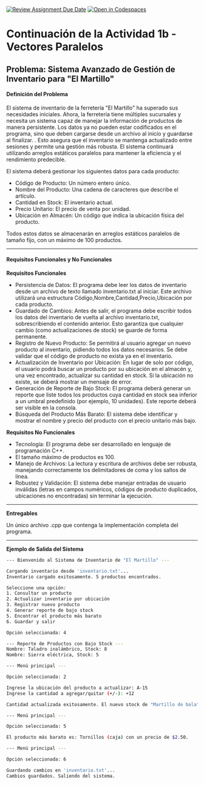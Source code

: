 [![Review Assignment Due Date](https://classroom.github.com/assets/deadline-readme-button-22041afd0340ce965d47ae6ef1cefeee28c7c493a6346c4f15d667ab976d596c.svg)](https://classroom.github.com/a/xVNuoNce)
[![Open in Codespaces](https://classroom.github.com/assets/launch-codespace-2972f46106e565e64193e422d61a12cf1da4916b45550586e14ef0a7c637dd04.svg)](https://classroom.github.com/open-in-codespaces?assignment_repo_id=20720073)
# Continuación de la Actividad 1b - Vectores Paralelos

## Problema: Sistema Avanzado de Gestión de Inventario para "El Martillo"

#### Definición del Problema

El sistema de inventario de la ferretería "El Martillo" ha superado sus necesidades iniciales. Ahora, la ferretería tiene múltiples sucursales y necesita un sistema capaz de manejar la información de productos de manera persistente. Los datos ya no pueden estar codificados en el programa, sino que deben cargarse desde un archivo al inicio y guardarse al finalizar. . Esto asegura que el inventario se mantenga actualizado entre sesiones y permite una gestión más robusta. El sistema continuará utilizando arreglos estáticos paralelos para mantener la eficiencia y el rendimiento predecible.

El sistema deberá gestionar los siguientes datos para cada producto:

  * Código de Producto: Un número entero único.
  * Nombre del Producto: Una cadena de caracteres que describe el artículo.
  * Cantidad en Stock: El inventario actual.
  * Precio Unitario: El precio de venta por unidad.
  * Ubicación en Almacén: Un código que indica la ubicación física del producto.

Todos estos datos se almacenarán en arreglos estáticos paralelos de tamaño fijo, con un máximo de 100 productos.

---

#### Requisitos Funcionales y No Funcionales

**Requisitos Funcionales**

  * Persistencia de Datos: El programa debe leer los datos de inventario desde un archivo de texto llamado inventario.txt al iniciar. Este archivo utilizará una estructura Código,Nombre,Cantidad,Precio,Ubicación por cada producto.
  * Guardado de Cambios: Antes de salir, el programa debe escribir todos los datos del inventario de vuelta al archivo inventario.txt, sobrescribiendo el contenido anterior. Esto garantiza que cualquier cambio (como actualizaciones de stock) se guarde de forma permanente.
  * Registro de Nuevo Producto: Se permitirá al usuario agregar un nuevo producto al inventario, pidiendo todos los datos necesarios. Se debe validar que el código de producto no exista ya en el inventario.
  * Actualización de Inventario por Ubicación: En lugar de solo por código, el usuario podrá buscar un producto por su ubicación en el almacén y, una vez encontrado, actualizar su cantidad en stock. Si la ubicación no existe, se deberá mostrar un mensaje de error.
  * Generación de Reporte de Bajo Stock: El programa deberá generar un reporte que liste todos los productos cuya cantidad en stock sea inferior a un umbral predefinido (por ejemplo, 10 unidades). Este reporte deberá ser visible en la consola.
  * Búsqueda del Producto Más Barato: El sistema debe identificar y mostrar el nombre y precio del producto con el precio unitario más bajo.

**Requisitos No Funcionales**

  * Tecnología: El programa debe ser desarrollado en lenguaje de programación C++.
  * El tamaño máximo de productos es 100.
  * Manejo de Archivos: La lectura y escritura de archivos debe ser robusta, manejando correctamente los delimitadores de coma y los saltos de línea.
  * Robustez y Validación: El sistema debe manejar entradas de usuario inválidas (letras en campos numéricos, códigos de producto duplicados, ubicaciones no encontradas) sin terminar la ejecución.

---

**Entregables**

Un único archivo .cpp que contenga la implementación completa del programa.

---
**Ejemplo de Salida del Sistema**

```bash
--- Bienvenido al Sistema de Inventario de "El Martillo" ---

Cargando inventario desde 'inventario.txt'...
Inventario cargado exitosamente. 5 productos encontrados.

Seleccione una opción:
1. Consultar un producto
2. Actualizar inventario por ubicación
3. Registrar nuevo producto
4. Generar reporte de bajo stock
5. Encontrar el producto más barato
6. Guardar y salir

Opción seleccionada: 4

--- Reporte de Productos con Bajo Stock ---
Nombre: Taladro inalámbrico, Stock: 8
Nombre: Sierra eléctrica, Stock: 5

--- Menú principal ---

Opción seleccionada: 2

Ingrese la ubicación del producto a actualizar: A-15
Ingrese la cantidad a agregar/quitar (+/-): +12

Cantidad actualizada exitosamente. El nuevo stock de "Martillo de bola" es 62.

--- Menú principal ---

Opción seleccionada: 5

El producto más barato es: Tornillos (caja) con un precio de $2.50.

--- Menú principal ---

Opción seleccionada: 6

Guardando cambios en 'inventario.txt'...
Cambios guardados. Saliendo del sistema.
```